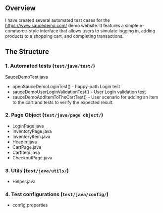 ## Overview

I have created several automated test cases for the https://www.saucedemo.com/ demo website. 
It features a simple e-commerce-style interface that allows users to simulate logging in, adding products to a shopping cart, and completing transactions. 

## The Structure 

### 1. **Automated tests (`test/java/test/`)**
SauceDemoTest.java
- openSauceDemoLoginTest() - happy-path Login test
- sauceDemoUserLoginValidationTest() - User Login validation test
- sauceDemoAddItemToTheCartTest() - User scenario for adding an item to the cart and tests to verify the expected result.

### 2. **Page Object (`test/java/page object/`)**
- LoginPage.java
- InventoryPage.java
- InventoryItem.java
- Header.java
- CartPage.java
- CartItem.java
- CheckoutPage.java

### 3. **Utils (`test/java/utils/`)**
- Helper.java 

### 4. **Test configurations (`test/java/config/`)**
- config.properties
